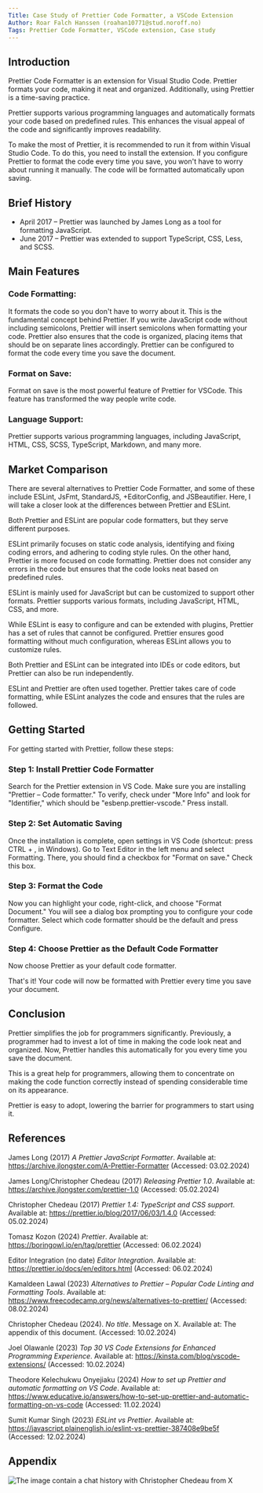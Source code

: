 ```yaml
---
Title: Case Study of Prettier Code Formatter, a VSCode Extension
Author: Roar Falch Hanssen (roahan10771@stud.noroff.no)
Tags: Prettier Code Formatter, VSCode extension, Case study
---
```


## Introduction

Prettier Code Formatter is an extension for Visual Studio Code. Prettier formats your code, making it neat and organized. Additionally, using Prettier is a time-saving practice.

Prettier supports various programming languages and automatically formats your code based on predefined rules. This enhances the visual appeal of the code and significantly improves readability.

To make the most of Prettier, it is recommended to run it from within Visual Studio Code. To do this, you need to install the extension. If you configure Prettier to format the code every time you save, you won't have to worry about running it manually. The code will be formatted automatically upon saving.

## Brief History

- April 2017 – Prettier was launched by James Long as a tool for formatting JavaScript.
- June 2017 – Prettier was extended to support TypeScript, CSS, Less, and SCSS.

## Main Features

### Code Formatting:

It formats the code so you don't have to worry about it. This is the fundamental concept behind Prettier. If you write JavaScript code without including semicolons, Prettier will insert semicolons when formatting your code. Prettier also ensures that the code is organized, placing items that should be on separate lines accordingly. Prettier can be configured to format the code every time you save the document.

### Format on Save:

Format on save is the most powerful feature of Prettier for VSCode. This feature has transformed the way people write code.

### Language Support:

Prettier supports various programming languages, including JavaScript, HTML, CSS, SCSS, TypeScript, Markdown, and many more.

## Market Comparison

There are several alternatives to Prettier Code Formatter, and some of these include ESLint, JsFmt, StandardJS, +EditorConfig, and JSBeautifier. Here, I will take a closer look at the differences between Prettier and ESLint.

Both Prettier and ESLint are popular code formatters, but they serve different purposes.

ESLint primarily focuses on static code analysis, identifying and fixing coding errors, and adhering to coding style rules. On the other hand, Prettier is more focused on code formatting. Prettier does not consider any errors in the code but ensures that the code looks neat based on predefined rules.

ESLint is mainly used for JavaScript but can be customized to support other formats. Prettier supports various formats, including JavaScript, HTML, CSS, and more.

While ESLint is easy to configure and can be extended with plugins, Prettier has a set of rules that cannot be configured. Prettier ensures good formatting without much configuration, whereas ESLint allows you to customize rules.

Both Prettier and ESLint can be integrated into IDEs or code editors, but Prettier can also be run independently.

ESLint and Prettier are often used together. Prettier takes care of code formatting, while ESLint analyzes the code and ensures that the rules are followed.

## Getting Started

For getting started with Prettier, follow these steps:

### Step 1: Install Prettier Code Formatter

Search for the Prettier extension in VS Code. Make sure you are installing "Prettier – Code formatter." To verify, check under "More Info" and look for "Identifier," which should be "esbenp.prettier-vscode." Press install.

### Step 2: Set Automatic Saving

Once the installation is complete, open settings in VS Code (shortcut: press CTRL + , in Windows). Go to Text Editor in the left menu and select Formatting. There, you should find a checkbox for "Format on save." Check this box.

### Step 3: Format the Code

Now you can highlight your code, right-click, and choose "Format Document." You will see a dialog box prompting you to configure your code formatter. Select which code formatter should be the default and press Configure.

### Step 4: Choose Prettier as the Default Code Formatter

Now choose Prettier as your default code formatter.

That's it! Your code will now be formatted with Prettier every time you save your document.

## Conclusion

Prettier simplifies the job for programmers significantly. Previously, a programmer had to invest a lot of time in making the code look neat and organized. Now, Prettier handles this automatically for you every time you save the document.

This is a great help for programmers, allowing them to concentrate on making the code function correctly instead of spending considerable time on its appearance.

Prettier is easy to adopt, lowering the barrier for programmers to start using it.

## References

James Long (2017) _A Prettier JavaScript Formatter_. Available at: https://archive.jlongster.com/A-Prettier-Formatter (Accessed: 03.02.2024)

James Long/Christopher Chedeau (2017) _Releasing Prettier 1.0_. Available at: https://archive.jlongster.com/prettier-1.0 (Accessed: 05.02.2024)

Christopher Chedeau (2017) _Prettier 1.4: TypeScript and CSS support_. Available at: https://prettier.io/blog/2017/06/03/1.4.0 (Accessed: 05.02.2024)

Tomasz Kozon (2024) _Prettier_. Available at: https://boringowl.io/en/tag/prettier (Accessed: 06.02.2024)

Editor Integration (no date) _Editor Integration_. Available at: https://prettier.io/docs/en/editors.html (Accessed: 06.02.2024)

Kamaldeen Lawal (2023) _Alternatives to Prettier – Popular Code Linting and Formatting Tools_. Available at: https://www.freecodecamp.org/news/alternatives-to-prettier/ (Accessed: 08.02.2024)

Christopher Chedeau (2024). _No title_. Message on X. Available at: The appendix of this document. (Accessed: 10.02.2024)

Joel Olawanle (2023) _Top 30 VS Code Extensions for Enhanced Programming Experience_. Available at: https://kinsta.com/blog/vscode-extensions/ (Accessed: 10.02.2024)

Theodore Kelechukwu Onyejiaku (2024) _How to set up Prettier and automatic formatting on VS Code_. Available at: https://www.educative.io/answers/how-to-set-up-prettier-and-automatic-formatting-on-vs-code (Accessed: 11.02.2024)

Sumit Kumar Singh (2023) _ESLint vs Prettier_. Available at: https://javascript.plainenglish.io/eslint-vs-prettier-387408e9be5f (Accessed: 12.02.2024)

## Appendix

![The image contain a chat history with Christopher Chedeau from X](https://falchhanssen.net/prettier/X-message_ChristopherChedeau_10.02.2024.png "X-message from Christopher Chedeau")
